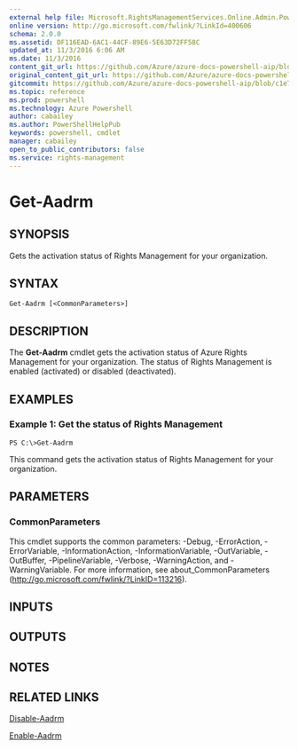 ```yaml
---
external help file: Microsoft.RightsManagementServices.Online.Admin.PowerShell.dll-Help.xml
online version: http://go.microsoft.com/fwlink/?LinkId=400606
schema: 2.0.0
ms.assetid: DF116EAD-6AC1-44CF-89E6-5E63D72FF58C
updated_at: 11/3/2016 6:06 AM
ms.date: 11/3/2016
content_git_url: https://github.com/Azure/azure-docs-powershell-aip/blob/live/Azure%20Information%20Protection/AADRM/vlatest/Get-Aadrm.md
original_content_git_url: https://github.com/Azure/azure-docs-powershell-aip/blob/live/Azure%20Information%20Protection/AADRM/vlatest/Get-Aadrm.md
gitcommit: https://github.com/Azure/azure-docs-powershell-aip/blob/c1e77f06e2ab5cf0e851dc3744ff83e69e84a33b/Azure%20Information%20Protection/AADRM/vlatest/Get-Aadrm.md
ms.topic: reference
ms.prod: powershell
ms.technology: Azure Powershell
author: cabailey
ms.author: PowerShellHelpPub
keywords: powershell, cmdlet
manager: cabailey
open_to_public_contributors: false
ms.service: rights-management
---
```


# Get-Aadrm

## SYNOPSIS
Gets the activation status of Rights Management for your organization.

## SYNTAX

```
Get-Aadrm [<CommonParameters>]
```

## DESCRIPTION
The **Get-Aadrm** cmdlet gets the activation status of Azure Rights Management for your organization.
The status of Rights Management is enabled (activated) or disabled (deactivated).

## EXAMPLES

### Example 1: Get the status of Rights Management
```
PS C:\>Get-Aadrm
```

This command gets the activation status of Rights Management for your organization.

## PARAMETERS

### CommonParameters
This cmdlet supports the common parameters: -Debug, -ErrorAction, -ErrorVariable, -InformationAction, -InformationVariable, -OutVariable, -OutBuffer, -PipelineVariable, -Verbose, -WarningAction, and -WarningVariable. For more information, see about_CommonParameters (http://go.microsoft.com/fwlink/?LinkID=113216).

## INPUTS

## OUTPUTS

## NOTES

## RELATED LINKS

[Disable-Aadrm](xref:AADRM/vlatest/Disable-Aadrm.md)

[Enable-Aadrm](xref:AADRM/vlatest/Enable-Aadrm.md)



